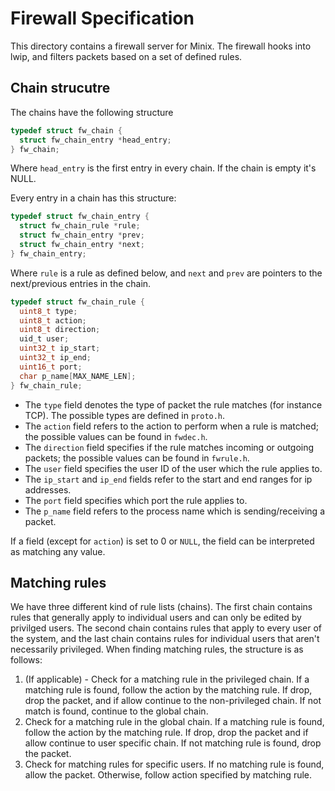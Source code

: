# Firewall Specification

This directory contains a firewall server for Minix. The firewall hooks into lwip, and filters packets based on a set of defined rules.

## Chain strucutre

The chains have the following structure

```c
typedef struct fw_chain {
  struct fw_chain_entry *head_entry;
} fw_chain;
```
Where `head_entry` is the first entry in every chain. If the chain is empty it's NULL.

Every entry in a chain has this structure:

```c
typedef struct fw_chain_entry {
  struct fw_chain_rule *rule;
  struct fw_chain_entry *prev;
  struct fw_chain_entry *next;
} fw_chain_entry;
```

Where `rule` is a rule as defined below, and `next` and `prev` are pointers to the next/previous entries in the chain.

```c
typedef struct fw_chain_rule {
  uint8_t type;
  uint8_t action;
  uint8_t direction;
  uid_t user;
  uint32_t ip_start;
  uint32_t ip_end;
  uint16_t port;
  char p_name[MAX_NAME_LEN];
} fw_chain_rule;

```

- The `type` field denotes the type of packet the rule matches (for instance TCP). The possible types are defined in `proto.h`. 
- The `action` field refers to the action to perform when a rule is matched; the possible values can be found in `fwdec.h`. 
- The `direction` field specifies if the rule matches incoming or outgoing packets; the possible values can be found in `fwrule.h`. 
- The `user` field specifies the user ID of the user which the rule applies to.
- The `ip_start` and `ip_end` fields refer to the start and end ranges for ip addresses.
- The `port` field specifies which port the rule applies to.
- The `p_name` field refers to the process name which is sending/receiving a packet.

If a field (except for `action`) is set to 0 or `NULL`, the field can be interpreted as matching any value.

## Matching rules
We have three different kind of rule lists (chains). The first chain contains rules that generally apply to individual users and can only be edited by privilged users. The second chain contains rules that apply to every user of the system, and the last chain contains rules for individual users that aren't necessarily privileged. When finding matching rules, the structure is as follows:

1. (If applicable) - Check for a matching rule in the privileged chain. If a matching rule is found, follow the action by the matching rule. If drop, drop the packet, and if allow continue to the non-privileged chain. If not match is found, continue to the global chain. 
2. Check for a matching rule in the global chain. If a matching rule is found, follow the action by the matching rule. If drop, drop the packet and if allow continue to user specific chain. If not matching rule is found, drop the packet.
3. Check for matching rules for specific users. If no matching rule is found, allow the packet. Otherwise, follow action specified by matching rule. 
